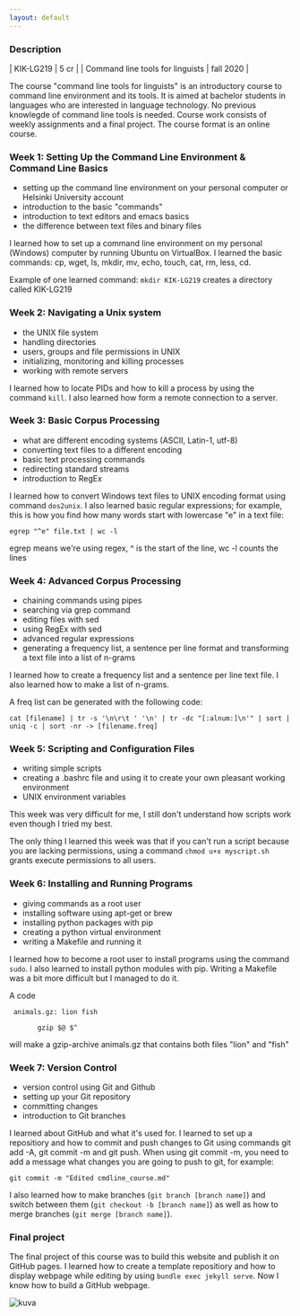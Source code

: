 ```yaml
---
layout: default
---
```


### Description

| KIK-LG219 | 5 cr |
| Command line tools for linguists | fall 2020 |

The course "command line tools for linguists" is an introductory course to command line environment and its tools. It is aimed at bachelor students in languages who are interested in language technology. No previous knowlegde of command line tools is needed. Course work consists of weekly assignments and a final project. The course format is an online course.

### Week 1: Setting Up the Command Line Environment & Command Line Basics

- setting up the command line environment on your personal computer or Helsinki University account
- introduction to the basic "commands"
- introduction to text editors and emacs basics
- the difference between text files and binary files

I learned how to set up a command line environment on my personal (Windows) computer by running Ubuntu on VirtualBox. I learned the basic commands: cp, wget, ls, mkdir, mv, echo, touch, cat, rm, less, cd.

Example of one learned command: ```mkdir KIK-LG219``` creates a directory called KIK-LG219

### Week 2: Navigating a Unix system

- the UNIX file system
- handling directories
- users, groups and file permissions in UNIX
- initializing, monitoring and killing processes
- working with remote servers

I learned how to locate PIDs and how to kill a process by using the command ```kill```. I also learned how form a remote connection to a server.

### Week 3: Basic Corpus Processing

- what are different encoding systems (ASCII, Latin-1, utf-8)
- converting text files to a different encoding
- basic text processing commands
- redirecting standard streams
- introduction to RegEx

I learned how to convert Windows text files to UNIX encoding format using command ```dos2unix```. I also learned basic regular expressions; for example, this is how you find how many words start with lowercase "e" in a text file:

```egrep "^e" file.txt | wc -l```

egrep means we're using regex, ^ is the start of the line, wc -l counts the lines

### Week 4: Advanced Corpus Processing

- chaining commands using pipes
- searching via grep command
- editing files with sed
- using RegEx with sed
- advanced regular expressions
- generating a frequency list, a sentence per line format and transforming a text file into a list of n-grams

I learned how to create a frequency list and a sentence per line text file. I also learned how to make a list of n-grams.

A freq list can be generated with the following code:

```cat [filename] | tr -s '\n\r\t ' '\n' | tr -dc "[:alnum:]\n'" | sort | uniq -c | sort -nr -> [filename.freq]```

### Week 5: Scripting and Configuration Files

- writing simple scripts
- creating a .bashrc file and using it to create your own pleasant working environment
- UNIX environment variables

This week was very difficult for me, I still don't understand how scripts work even though I tried my best.

The only thing I learned this week was that if you can't run a script because you are lacking permissions, using a command ```chmod u+x myscript.sh``` grants execute permissions to all users.

### Week 6: Installing and Running Programs

- giving commands as a root user
- installing software using apt-get or brew
- installing python packages with pip
- creating a python virtual environment
- writing a Makefile and running it

I learned how to become a root user to install programs using the command ```sudo```. I also learned to install python modules with pip. Writing a Makefile was a bit more difficult but I managed to do it.

A code

```
 animals.gz: lion fish

       gzip $@ $^
```
will make a gzip-archive animals.gz that contains both files "lion" and "fish"

### Week 7: Version Control

- version control using Git and Github
- setting up your Git repository
- committing changes
- introduction to Git branches

I learned about GitHub and what it's used for. I learned to set up a repositiory and how to commit and push changes to Git using commands git add -A, git commit -m and git push. When using git commit -m, you need to add a message what changes you are going to push to git, for example:

```git commit -m "Edited cmdline_course.md"```

I also learned how to make branches (```git branch [branch name]```) and switch between them (```git checkout -b [branch name]```) as well as how to merge branches (```git merge [branch name]```).

### Final project

The final project of this course was to build this website and publish it on GitHub pages. I learned how to create a template repositiory and how to display webpage while editing by using ```bundle exec jekyll serve```. Now I know how to build a GitHub webpage.

![kuva](https://thumbs.dreamstime.com/z/mature-man-computer-smiling-20855484.jpg)